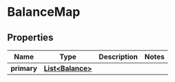 

# BalanceMap

## Properties

Name | Type | Description | Notes
------------ | ------------- | ------------- | -------------
**primary** | [**List&lt;Balance&gt;**](Balance.md) |  | 




